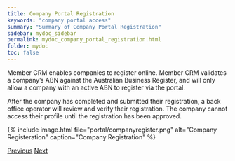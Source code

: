 ```yaml
---
title: Company Portal Registration
keywords: "company portal access"
summary: "Summary of Company Portal Registration"
sidebar: mydoc_sidebar
permalink: mydoc_company_portal_registration.html
folder: mydoc
toc: false
---
```


Member CRM enables companies to register online. Member CRM validates a company’s ABN against the Australian Business Register, and will only allow a company with an active ABN to register via the portal.

After the company has completed and submitted their registration, a back office operator will review and verify their registration. The company cannot access their profile until the registration has been approved. 

{% include image.html file="portal/companyregister.png" alt="Company Registeration" caption="Company Registration" %}

<a class="btn btn-default btn-lg pull-left" href="mydoc_member_portal_contactus.html" role="button">Previous</a>
<a class="btn btn-primary btn-lg pull-right" href="mydoc_company_portal_dashboard.html" role="button">Next</a>
